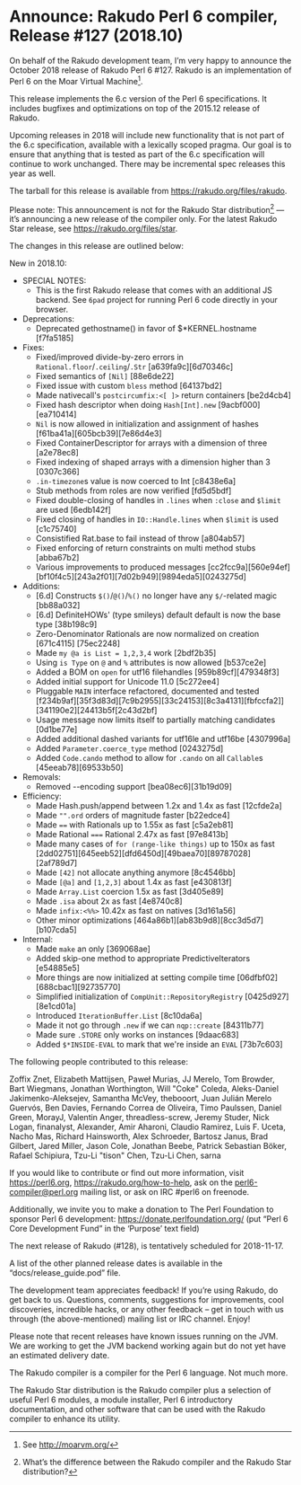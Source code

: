 # Announce: Rakudo Perl 6 compiler, Release #127 (2018.10)

On behalf of the Rakudo development team, I’m very happy to announce the
October 2018 release of Rakudo Perl 6 #127. Rakudo is an implementation of
Perl 6 on the Moar Virtual Machine[^1].

This release implements the 6.c version of the Perl 6 specifications.
It includes bugfixes and optimizations on top of
the 2015.12 release of Rakudo.

Upcoming releases in 2018 will include new functionality that is not
part of the 6.c specification, available with a lexically scoped
pragma. Our goal is to ensure that anything that is tested as part of the
6.c specification will continue to work unchanged. There may be incremental
spec releases this year as well.

The tarball for this release is available from <https://rakudo.org/files/rakudo>.

Please note: This announcement is not for the Rakudo Star
distribution[^2] — it’s announcing a new release of the compiler
only. For the latest Rakudo Star release, see
<https://rakudo.org/files/star>.

The changes in this release are outlined below:

New in 2018.10:
  + SPECIAL NOTES:
    + This is the first Rakudo release that comes with an additional
      JS backend. See `6pad` project for running Perl 6 code directly
      in your browser.
  + Deprecations:
    + Deprecated gethostname() in favor of $*KERNEL.hostname [f7fa5185]
  + Fixes:
    + Fixed/improved divide-by-zero errors in
        `Rational.floor`/`.ceiling`/`.Str` [a639fa9c][6d70346c]
    + Fixed semantics of `[Nil]` [88e6de22]
    + Fixed issue with custom `bless` method [64137bd2]
    + Made nativecall's `postcircumfix:<[ ]>` return containers [be2d4cb4]
    + Fixed hash descriptor when doing `Hash[Int].new` [9acbf000][ea710414]
    + `Nil` is now allowed in initialization and assignment of hashes
        [f61ba41a][605bcb39][7e86d4e3]
    + Fixed ContainerDescriptor for arrays with a dimension of three [a2e78ec8]
    + Fixed indexing of shaped arrays with a dimension higher than 3 [0307c366]
    + `.in-timezone`s value is now coerced to Int [c8438e6a]
    + Stub methods from roles are now verified [fd5d5bdf]
    + Fixed double-closing of handles in `.lines` when `:close` and
        `$limit` are used [6edb142f]
    + Fixed closing of handles in `IO::Handle.lines` when `$limit`
        is used [c1c75740]
    + Consistified Rat.base to fail instead of throw [a804ab57]
    + Fixed enforcing of return constraints on multi method stubs [abba67b2]
    + Various improvements to produced messages [cc2fcc9a][560e94ef]
        [bf10f4c5][243a2f01][7d02b949][9894eda5][0243275d]
  + Additions:
    + [6.d] Constructs `$()`/`@()`/`%()` no longer have any `$/`-related
        magic [bb88a032]
    + [6.d] DefiniteHOWs' (type smileys) default default is now the base
        type [38b198c9]
    + Zero-Denominator Rationals are now normalized on creation [671c4115]
        [75ec2248]
    + Made `my @a is List = 1,2,3,4` work [2bdf2b35]
    + Using `is Type` on `@` and `%` attributes is now allowed [b537ce2e]
    + Added a BOM on `open` for utf16 filehandles [959b89cf][479348f3]
    + Added initial support for Unicode 11.0 [5c272ee4]
    + Pluggable `MAIN` interface refactored, documented and tested
        [f234b9af][35f3d83d][7c9b2955][33c24153][8c3a4131][fbfccfa2]][341190e2][24413b5f[2c43d2bf]
    + Usage message now limits itself to partially matching candidates
        [0d1be77e]
    + Added additional dashed variants for utf16le and utf16be [4307996a]
    + Added `Parameter.coerce_type` method [0243275d]
    + Added `Code.cando` method to allow for `.cando` on all `Callable`s
        [45eeab78][69533b50]
  + Removals:
    + Removed --encoding support [bea08ec6][31b19d09]
  + Efficiency:
    + Made Hash.push/append between 1.2x and 1.4x as fast [12cfde2a]
    + Made `"".ord` orders of magnitude faster [b22edce4]
    + Made `==` with Rationals up to 1.55x as fast [c5a2eb81]
    + Made Rational `===` Rational 2.47x as fast [97e8413b]
    + Made many cases of `for (range-like things)` up to 150x as fast
        [2dd02751][645eeb52][dfd6450d][49baea70][89787028][2af789d7]
    + Made `[42]` not allocate anything anymore [8c4546bb]
    + Made `[@a]` and `[1,2,3]` about 1.4x as fast [e430813f]
    + Made `Array.List` coercion 1.5x as fast [3d405e89]
    + Made `.isa` about 2x as fast [4e8740c8]
    + Made `infix:<%%>` 10.42x as fast on natives [3d161a56]
    + Other minor optimizations [464a86b1][ab83b9d8][8cc3d5d7][b107cda5]
  + Internal:
    + Made `make` an only [369068ae]
    + Added skip-one method to appropriate PredictiveIterators [e54885e5]
    + More things are now initialized at setting compile time
        [06dfbf02][688cbac1][92735770]
    + Simplified initialization of `CompUnit::RepositoryRegistry`
        [0425d927][8e1cd01a]
    + Introduced `IterationBuffer.List` [8c10da6a]
    + Made it not go through `.new` if we can `nqp::create` [84311b77]
    + Made sure `.STORE` only works on instances [9daac683]
    + Added `$*INSIDE-EVAL` to mark that we're inside an `EVAL` [73b7c603]


The following people contributed to this release:

Zoffix Znet, Elizabeth Mattijsen, Paweł Murias, JJ Merelo, Tom Browder,
Bart Wiegmans, Jonathan Worthington, Will "Coke" Coleda,
Aleks-Daniel Jakimenko-Aleksejev, Samantha McVey, thebooort,
Juan Julián Merelo Guervós, Ben Davies, Fernando Correa de Oliveira,
Timo Paulssen, Daniel Green, MorayJ, Valentin Anger,
threadless-screw, Jeremy Studer, Nick Logan, finanalyst, Alexander,
Amir Aharoni, Claudio Ramirez, Luis F. Uceta, Nacho Mas, Richard Hainsworth,
Alex Schroeder, Bartosz Janus, Brad Gilbert, Jared Miller, Jason Cole,
Jonathan Beebe, Patrick Sebastian Böker, Rafael Schipiura,
Tzu-Li "tison" Chen, Tzu-Li Chen, sarna

If you would like to contribute or find out more information, visit
<https://perl6.org>, <https://rakudo.org/how-to-help>, ask on the
<perl6-compiler@perl.org> mailing list, or ask on IRC #perl6 on freenode.

Additionally, we invite you to make a donation to The Perl Foundation
to sponsor Perl 6 development: <https://donate.perlfoundation.org/>
(put “Perl 6 Core Development Fund” in the ‘Purpose’ text field)

The next release of Rakudo (#128), is tentatively scheduled for 2018-11-17.

A list of the other planned release dates is available in the
“docs/release_guide.pod” file.

The development team appreciates feedback! If you’re using Rakudo, do
get back to us. Questions, comments, suggestions for improvements, cool
discoveries, incredible hacks, or any other feedback – get in touch with
us through (the above-mentioned) mailing list or IRC channel. Enjoy!

Please note that recent releases have known issues running on the JVM.
We are working to get the JVM backend working again but do not yet have
an estimated delivery date.

[^1]: See <http://moarvm.org/>

[^2]: What’s the difference between the Rakudo compiler and the Rakudo
Star distribution?

The Rakudo compiler is a compiler for the Perl 6 language.
Not much more.

The Rakudo Star distribution is the Rakudo compiler plus a selection
of useful Perl 6 modules, a module installer, Perl 6 introductory
documentation, and other software that can be used with the Rakudo
compiler to enhance its utility.

